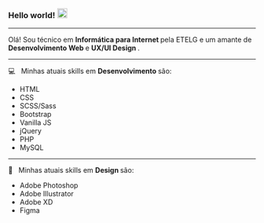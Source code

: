 ### Hello world!&nbsp;<img src="https://github.com/TheDudeThatCode/TheDudeThatCode/blob/master/Assets/Earth.gif" width="20px">

<hr>

<p>
    Olá! Sou técnico em <b> Informática para Internet </b> pela ETELG e um amante de <b> Desenvolvimento Web </b> e <b> UX/UI Design </b>.
</p>

<hr>

💻&nbsp;&nbsp; Minhas atuais skills em <b> Desenvolvimento </b> são:
<ul>
    <li> HTML </li>
    <li> CSS </li>
    <li> SCSS/Sass </li>
    <li> Bootstrap </li>
    <li> Vanilla JS </li>
    <li> jQuery </li>
    <li> PHP </li>
    <li> MySQL </li>
</ul>

<hr>

🎨&nbsp;&nbsp; Minhas atuais skills em <b> Design </b> são:
<ul>
    <li> Adobe Photoshop </li>
    <li> Adobe Illustrator </li>
    <li> Adobe XD </li>
    <li> Figma </li>
</ul>
